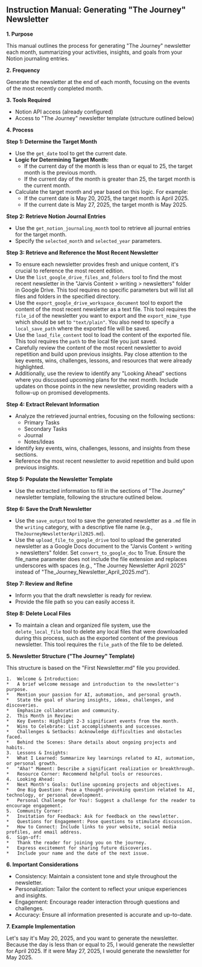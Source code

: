 ## Instruction Manual: Generating "The Journey" Newsletter

**1. Purpose**

This manual outlines the process for generating "The Journey" newsletter each month, summarizing your activities, insights, and goals from your Notion journaling entries.

**2. Frequency**

Generate the newsletter at the end of each month, focusing on the events of the most recently completed month.

**3. Tools Required**

*   Notion API access (already configured)
*   Access to "The Journey" newsletter template (structure outlined below)

**4. Process**

**Step 1: Determine the Target Month**

*   Use the `get_date` tool to get the current date.
*   **Logic for Determining Target Month:**
    *   If the current day of the month is less than or equal to 25, the target month is the previous month.
    *   If the current day of the month is greater than 25, the target month is the current month.
*   Calculate the target month and year based on this logic. For example:
    *   If the current date is May 20, 2025, the target month is April 2025.
    *   If the current date is May 27, 2025, the target month is May 2025.

**Step 2: Retrieve Notion Journal Entries**

*   Use the `get_notion_journaling_month` tool to retrieve all journal entries for the target month.
*   Specify the `selected_month` and `selected_year` parameters.

**Step 3: Retrieve and Reference the Most Recent Newsletter**

*   To ensure each newsletter provides fresh and unique content, it's crucial to reference the most recent edition.
*   Use the `list_google_drive_files_and_folders` tool to find the most recent newsletter in the "Jarvis Content > writing > newsletters" folder in Google Drive. This tool requires no specific parameters but will list all files and folders in the specified directory.
*   Use the `export_google_drive_workspace_document` tool to export the content of the most recent newsletter as a text file. This tool requires the `file_id` of the newsletter you want to export and the `export_mime_type` which should be set to `"text/plain"`. You also need to specify a `local_save_path` where the exported file will be saved.
*   Use the `load_file_content` tool to load the content of the exported file. This tool requires the `path` to the local file you just saved.
*   Carefully review the content of the most recent newsletter to avoid repetition and build upon previous insights. Pay close attention to the key events, wins, challenges, lessons, and resources that were already highlighted.
*   Additionally, use the review to identify any "Looking Ahead" sections where you discussed upcoming plans for the next month. Include updates on those points in the new newsletter, providing readers with a follow-up on promised developments.

**Step 4: Extract Relevant Information**

*   Analyze the retrieved journal entries, focusing on the following sections:
    *   Primary Tasks
    *   Secondary Tasks
    *   Journal
    *   Notes/Ideas
*   Identify key events, wins, challenges, lessons, and insights from these sections.
*   Reference the most recent newsletter to avoid repetition and build upon previous insights.

**Step 5: Populate the Newsletter Template**

*   Use the extracted information to fill in the sections of "The Journey" newsletter template, following the structure outlined below.

**Step 6: Save the Draft Newsletter**

*   Use the `save_output` tool to save the generated newsletter as a `.md` file in the `writing` category, with a descriptive file name (e.g., `TheJourneyNewsletterApril2025.md`).
*   Use the `upload_file_to_google_drive` tool to upload the generated newsletter as a Google Docs document to the "Jarvis Content > writing > newsletters" folder. Set `convert_to_google_doc` to True. Ensure the file_name parameter does not include the file extension and replaces underscores with spaces (e.g., "The Journey Newsletter April 2025" instead of "The\_Journey\_Newsletter\_April\_2025.md").

**Step 7: Review and Refine**

*   Inform you that the draft newsletter is ready for review.
*   Provide the file path so you can easily access it.

**Step 8: Delete Local Files**

*   To maintain a clean and organized file system, use the `delete_local_file` tool to delete any local files that were downloaded during this process, such as the exported content of the previous newsletter. This tool requires the `file_path` of the file to be deleted.

**5. Newsletter Structure ("The Journey" Template)**

This structure is based on the "First Newsletter.md" file you provided.

    1.  Welcome & Introduction:
    *   A brief welcome message and introduction to the newsletter's purpose.
    *   Mention your passion for AI, automation, and personal growth.
    *   State the goal of sharing insights, ideas, challenges, and discoveries.
    *   Emphasize collaboration and community.
    2.  This Month in Review:
    *   Key Events: Highlight 2-3 significant events from the month.
    *   Wins to Celebrate: List accomplishments and successes.
    *   Challenges & Setbacks: Acknowledge difficulties and obstacles faced.
    *   Behind the Scenes: Share details about ongoing projects and habits.
    3.  Lessons & Insights:
    *   What I Learned: Summarize key learnings related to AI, automation, or personal growth.
    *   "Aha!" Moment: Describe a significant realization or breakthrough.
    *   Resource Corner: Recommend helpful tools or resources.
    4.  Looking Ahead:
    *   Next Month's Goals: Outline upcoming projects and objectives.
    *   One Big Question: Pose a thought-provoking question related to AI, technology, or personal development.
    *   Personal Challenge for You!: Suggest a challenge for the reader to encourage engagement.
    5.  Community Corner:
    *   Invitation for Feedback: Ask for feedback on the newsletter.
    *   Questions for Engagement: Pose questions to stimulate discussion.
    *   How to Connect: Include links to your website, social media profiles, and email address.
    6.  Sign-off:
    *   Thank the reader for joining you on the journey.
    *   Express excitement for sharing future discoveries.
    *   Include your name and the date of the next issue.

**6. Important Considerations**

*   Consistency: Maintain a consistent tone and style throughout the newsletter.
*   Personalization: Tailor the content to reflect your unique experiences and insights.
*   Engagement: Encourage reader interaction through questions and challenges.
*   Accuracy: Ensure all information presented is accurate and up-to-date.

**7. Example Implementation**

Let's say it's May 20, 2025, and you want to generate the newsletter. Because the day is less than or equal to 25, I would generate the newsletter for April 2025. If it were May 27, 2025, I would generate the newsletter for May 2025.